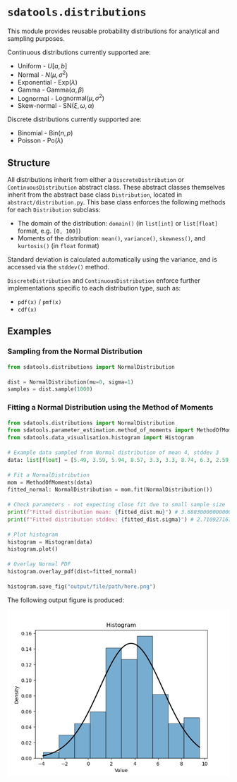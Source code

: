 # `sdatools.distributions`

This module provides reusable probability distributions for analytical and sampling purposes.

Continuous distributions currently supported are:

- Uniform - $U[a, b]$
- Normal - $N(\mu,\sigma^2)$
- Exponential - $\text{Exp}(\lambda)$
- Gamma - $\text{Gamma}(\alpha, \beta)$
- Lognormal - $\text{Lognormal}(\mu, \sigma^2)$
- Skew-normal - $\text{SN}(\xi, \omega, \alpha)$

Discrete distributions currently supported are:

- Binomial - $\text{Bin}(n, p)$
- Poisson - $\text{Po}(\lambda)$

## Structure

All distributions inherit from either a `DiscreteDistribution` or `ContinuousDistribution` abstract class. These abstract classes themselves inherit from the abstract base class `Distribution`, located in `abstract/distribution.py`. This base class enforces the following methods for each `Distribution` subclass:

- The domain of the distribution: `domain()` (in `list[int]` or `list[float]` format, e.g. `[0, 100]`)
- Moments of the distribution: `mean()`, `variance()`, `skewness()`, and `kurtosis()` (in `float` format)

Standard deviation is calculated automatically using the variance, and is accessed via the `stddev()` method.

`DiscreteDistribution` and `ContinuousDistribution` enforce further implementations specific to each distribution type, such as:

- `pdf(x)` / `pmf(x)`
- `cdf(x)`

## Examples

### Sampling from the Normal Distribution

```python
from sdatools.distributions import NormalDistribution

dist = NormalDistribution(mu=0, sigma=1)
samples = dist.sample(1000) 
```

### Fitting a Normal Distribution using the Method of Moments

```python
from sdatools.distributions import NormalDistribution
from sdatools.parameter_estimation.method_of_moments import MethodOfMoments
from sdatools.data_visualisation.histogram import Histogram

# Example data sampled from Normal distribution of mean 4, stddev 3
data: list[float] = [5.49, 3.59, 5.94, 8.57, 3.3, 3.3, 8.74, 6.3, 2.59, 5.63, 2.61, 2.6, 4.73, -1.74, -1.17, 2.31, 0.96, 4.94, 1.28, -0.24, 8.4, 3.32, 4.2, -0.27, 2.37, 4.33, 0.55, 5.13, 2.2, 3.12, 2.19, 9.56, 3.96, 0.83, 6.47, 0.34, 4.63, -1.88, 0.02, 4.59, 6.22, 4.51, 3.65, 3.1, -0.44, 1.84, 2.62, 7.17, 5.03, -1.29, 4.97, 2.84, 1.97, 5.84, 7.09, 6.79, 1.48, 3.07, 4.99, 6.93, 2.56, 3.44, 0.68, 0.41, 6.44, 8.07, 3.78, 7.01, 5.08, 2.06, 5.08, 8.61, 3.89, 8.69, -3.86, 6.47, 4.26, 3.1, 4.28, -1.96, 3.34, 5.07, 8.43, 2.45, 1.57, 2.49, 6.75, 4.99, 2.41, 5.54, 4.29, 6.91, 1.89, 3.02, 2.82, -0.39, 4.89, 4.78, 4.02, 3.3]
 
# Fit a NormalDistribution
mom = MethodOfMoments(data)
fitted_normal: NormalDistribution = mom.fit(NormalDistribution())

# Check parameters - not expecting close fit due to small sample size
print(f"Fitted distribution mean: {fitted_dist.mu}") # 3.6883000000000004
print(f"Fitted distribution stddev: {fitted_dist.sigma}") # 2.71092716796302

# Plot histogram
histogram = Histogram(data)
histogram.plot()

# Overlay Normal PDF
histogram.overlay_pdf(dist=fitted_normal)

histogram.save_fig("output/file/path/here.png")
```

The following output figure is produced:

<picture align="center">
  <source media="(prefers-color-scheme: dark)" srcset="fig1.png">
  <img alt="Histogram of Normally distributed data with Normal PDF overlay" src="fig1.png">
</picture>